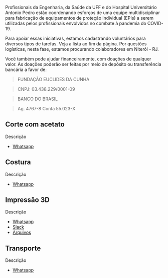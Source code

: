 Profissionais da Engenharia, da Saúde da UFF e do Hospital Universitário Antonio Pedro estão coordenando esforços de uma equipe multidisciplinar para fabricação de equipamentos de proteção individual (EPIs) a serem utilizadas pelos profissionais envolvidos no combate à pandemia do COVID-19.

Para apoiar essas iniciativas, estamos cadastrando voluntários para diversos tipos de tarefas. Veja a lista ao fim da página. Por questões logísticas, nesta fase, estamos procurando colaboradores em Niterói - RJ.

Você também pode ajudar financeiramente, com doações de qualquer valor. As doações poderão ser feitas por meio de depósito ou transferência bancária a favor de:

> FUNDAÇÃO EUCLIDES DA CUNHA

> CNPJ: 03.438.229/0001-09

> BANCO DO BRASIL

> Ag. 4767-8 Conta 55.023-X

## Corte com acetato

Descrição

  - [Whatsapp](#)

## Costura

Descrição

  - [Whatsapp](#)

## Impressão 3D

Descrição

  - [Whatsapp](#)
  - [Slack](#)
  - [Arquivos](#)

## Transporte

Descrição

  - [Whatsapp](#)
